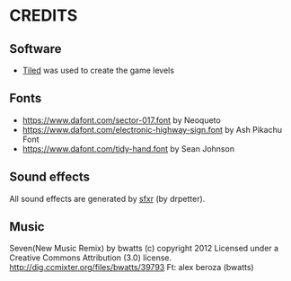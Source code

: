 # CREDITS

## Software

* [Tiled](https://thorbjorn.itch.io/tiled) was used to create the game levels

## Fonts

* https://www.dafont.com/sector-017.font by Neoqueto
* https://www.dafont.com/electronic-highway-sign.font by Ash Pikachu Font
* https://www.dafont.com/tidy-hand.font by Sean Johnson

## Sound effects

All sound effects are generated by [sfxr](https://www.drpetter.se/project_sfxr.html) (by drpetter).

## Music

Seven(New Music Remix) by bwatts (c) copyright 2012
Licensed under a Creative Commons Attribution (3.0) license.
http://dig.ccmixter.org/files/bwatts/39793 Ft: alex beroza (bwatts)
